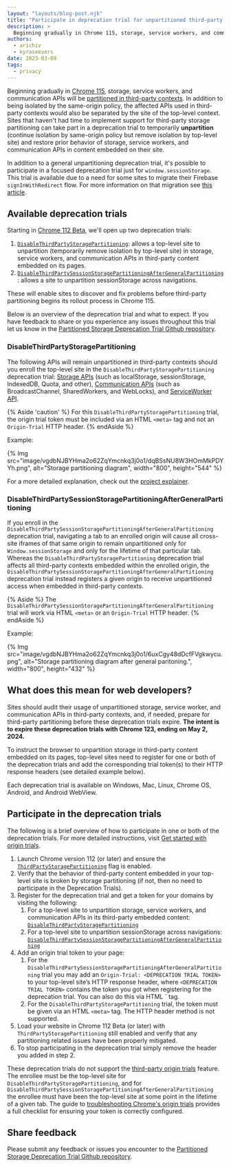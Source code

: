```yaml
---
layout: "layouts/blog-post.njk"
title: "Participate in deprecation trial for unpartitioned third-party storage, Service Workers, and Communication APIs"
description: >
  Beginning gradually in Chrome 115, storage, service workers, and communication APIs will be partitioned in third-party contexts. For sites that need time to adjust to this new feature, these deprecation trials will allow them to temporarily keep their third-party storage, service workers, and communication APIs unpartitioned.
authors:
  - arichiv
  - kyraseevers
date: 2023-03-09
tags:
  - privacy
---
```


Beginning gradually in [Chrome 115](https://chromiumdash.appspot.com/schedule),
storage, service workers, and communication APIs will be
[partitioned in third-party contexts](/docs/privacy-sandbox/storage-partitioning/).
In addition to being isolated by the same-origin policy, the affected APIs used
in third-party contexts would also be separated by the site of the top-level
context. Sites that haven't had time to implement support for third-party
storage partitioning can take part in a deprecation trial to temporarily
**unpartition** (continue isolation by same-origin policy but remove isolation
by top-level site) and restore prior behavior of storage, service workers, and
communication APIs in content embedded on their site.

In addition to a general unpartitioning deprecation trial, it's possible to
participate in a focused deprecation trial just for `window.sessionStorage`.
This trial is available due to a need for some sites to migrate their Firebase
`signInWithRedirect` flow. For more information on that migration see
[this article](https://firebase.google.com/docs/auth/web/redirect-best-practices).

## Available deprecation trials

Starting in [Chrome 112 Beta](https://chromiumdash.appspot.com/schedule), we'll
open up two deprecation trials:

1.  [`DisableThirdPartyStoragePartitioning`](/origintrials/#/view_trial/-8517432795264450559):
    allows a top-level site to unpartition (temporarily remove isolation by
    top-level site) in storage, service workers, and communication APIs in
    third-party content embedded on its pages.
1.  [`DisableThirdPartySessionStoragePartitioningAfterGeneralPartitioning`](/origintrials/#/view_trial/3444127815031586817):
    allows a site to unpartition sessionStorage across navigations.

These will enable sites to discover and fix problems before third-party
partitioning begins its rollout process in Chrome 115.

Below is an overview of the deprecation trial and what to expect. If you have
feedback to share or you experience any issues throughout this trial let us know
in the
[Partitioned Storage Deprecation Trial Github repository](https://github.com/miketaylr/partitioned-storage-deprecation-trial-feedback).

### DisableThirdPartyStoragePartitioning

The following APIs will remain unpartitioned in third-party contexts should you
enroll the top-level site in the `DisableThirdPartyStoragePartitioning`
deprecation trial:
[Storage APIs](https://github.com/wanderview/quota-storage-partitioning/blob/main/explainer.md#storage-apis)
(such as localStorage, sessionStorage, IndexedDB, Quota, and other),
[Communication APIs](https://github.com/wanderview/quota-storage-partitioning/blob/main/explainer.md#communication-apis)
(such as BroadcastChannel, SharedWorkers, and WebLocks), and
[ServiceWorker API](https://github.com/wanderview/quota-storage-partitioning/blob/main/explainer.md#serviceworker-api).

{% Aside 'caution' %}
For this `DisableThirdPartyStoragePartitioning` trial, the origin trial token must be included via an HTML `<meta>` tag and not an `Origin-Trial` HTTP header.
{% endAside %}

Example:

{% Img src="image/vgdbNJBYHma2o62ZqYmcnkq3j0o1/dqBSsNU8W3HOmMkPDYYh.png", alt="Storage partitioning diagram", width="800", height="544" %}

For a more detailed explanation, check out the
[project explainer](https://github.com/wanderview/quota-storage-partitioning/blob/main/explainer.md).

### DisableThirdPartySessionStoragePartitioningAfterGeneralPartitioning

If you enroll in the
`DisableThirdPartySessionStoragePartitioningAfterGeneralPartitioning`
deprecation trial, navigating a tab to an enrolled origin will cause all
cross-site iframes of that same origin to remain unpartitioned only for
`Window.sessionStorage` and only for the lifetime of that particular tab.
Whereas the `DisableThirdPartyStoragePartitioning` deprecation trial affects all
third-party contexts embedded within the enrolled origin, the
`DisableThirdPartySessionStoragePartitioningAfterGeneralPartitioning`
deprecation trial instead registers a given origin to receive unpartitioned
access when embedded in third-party contexts.

{% Aside %}
The `DisableThirdPartySessionStoragePartitioningAfterGeneralPartitioning` trial will work via HTML `<meta>` or an `Origin-Trial` HTTP header.
{% endAside %}

Example:

{% Img src="image/vgdbNJBYHma2o62ZqYmcnkq3j0o1/6uxCgy48dDcfFVgkwycu.png", alt="Storage partitioning diagram after general paritoning.", width="800", height="432" %}

## What does this mean for web developers?

Sites should audit their usage of unpartitioned storage, service worker, and
communication APIs in third-party contexts, and, if needed, prepare for
third-party partitioning before these deprecation trials expire. **The intent is
to expire these deprecation trials with Chrome 123, ending on May 2, 2024.**

To instruct the browser to unpartition storage in third-party content embedded
on its pages, top-level sites need to register for one or both of the
deprecation trials and add the corresponding trial token(s) to their HTTP
response headers (see detailed example below).

Each deprecation trial is available on Windows, Mac, Linux, Chrome OS, Android,
and Android WebView.

## Participate in the deprecation trials

The following is a brief overview of how to participate in one or both of the
deprecation trials. For more detailed instructions, visit
[Get started with origin trials](/docs/web-platform/origin-trials).

1.  Launch Chrome version 112 (or later) and ensure the
    [`ThirdPartyStoragePartitioning`](/blog/storage-partitioning-dev-trial/)
    flag is enabled.
1.  Verify that the behavior of third-party content embedded in your
    top-level site is broken by storage partitioning (if not, then no need to
    participate in the Deprecation Trials).
1.  Register for the deprecation trial and get a token for your domains by
    visiting the following:
    1.  For a top-level site to unpartition storage, service workers,
        and communication APIs in its third-party embedded content:
        [`DisableThirdPartyStoragePartitioning`](/origintrials/#/view_trial/-8517432795264450559)
    1.  For a top-level site to unpartition sessionStorage across
        navigations:
        [`DisableThirdPartySessionStoragePartitioningAfterGeneralPartitioning`](/origintrials/#/view_trial/3444127815031586817)
1.  Add an origin trial token to your page:
    1. For the `DisableThirdPartySessionStoragePartitioningAfterGeneralPartitioning` trial you may add an `Origin-Trial: <DEPRECATION TRIAL TOKEN>` to         your top-level site’s HTTP response header, where `<DEPRECATION TRIAL TOKEN>` contains the token you got when registering for the deprecation             trial. You can also do this via HTML `<meta> tag.
    1. For the `DisableThirdPartyStoragePartitioning` trial, the token must be given via an HTML `<meta>` tag. The HTTP header method is not supported.
1.  Load your website in Chrome 112 Beta (or later) with
    `ThirdPartyStoragePartitioning` still enabled and verify that any
    partitioning related issues have been properly mitigated.
1.  To stop participating in the deprecation trial simply remove the header
    you added in step 2.

These deprecation trials do not support the
[third-party origin trials](/docs/web-platform/third-party-origin-trials/)
feature. The enrollee must be the top-level site for
`DisableThirdPartyStoragePartitioning`, and for
`DisableThirdPartySessionStoragePartitioningAfterGeneralPartitioning` the
enrollee must have been the top-level site at some point in the lifetime of a
given tab. The guide to
[troubleshooting Chrome's origin trials](/docs/web-platform/origin-trial-troubleshooting/)
provides a full checklist for ensuring your token is correctly configured.

## Share feedback

Please submit any feedback or issues you encounter to the
[Partitioned Storage Deprecation Trial Github repository](https://github.com/miketaylr/partitioned-storage-deprecation-trial-feedback).
